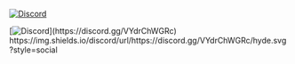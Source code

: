 [![Discord](https://img.shields.io/discord/url?label=Discord&logo=Discord&style=social&url=https%3A%2F%2Fdiscord.gg%VYdrChWGRc)](https://discord.gg/VYdrChWGRc)


[![Discord](https://img.shields.io/discord/url?label=Discord&logo=Discord&style=social&url=https://discord.gg/VYdrChWGRc/hyde.svg?)](https://discord.gg/VYdrChWGRc)
https://img.shields.io/discord/url/https://discord.gg/VYdrChWGRc/hyde.svg?style=social
